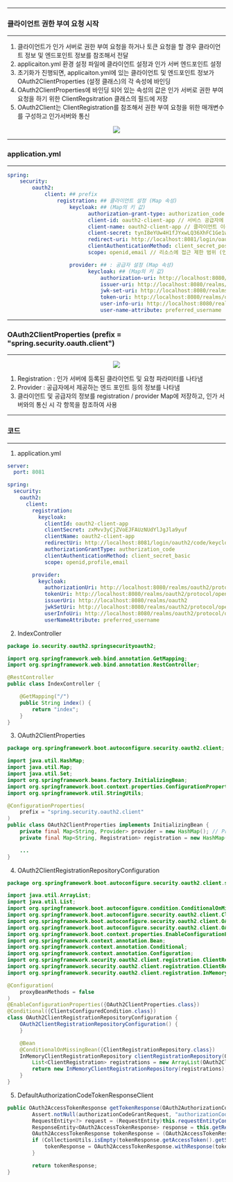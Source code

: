 -----
### 클라이언트 권한 부여 요청 시작
-----
1. 클라이언트가 인가 서버로 권한 부여 요청을 하거나 토큰 요청을 할 경우 클라이언트 정보 및 엔드포인트 정보를 참조해서 전달
2. applicaiton.yml 환경 설정 파일에 클라이언트 설정과 인가 서버 엔드포인트 설정
3. 초기화가 진행되면, applicaiton.yml에 있는 클라이언트 및 엔드포인트 정보가 OAuth2ClientProperties (설정 클래스)의 각 속성에 바인딩
4. OAuth2ClientProperties에 바인딩 되어 있는 속성의 값은 인가 서버로 권한 부여 요청을 하기 위한 ClientRegsitration 클래스의 필드에 저장
5. OAuth2Client는 ClientRegistration를 참조해서 권한 부여 요청을 위한 매개변수를 구성하고 인가서버와 통신

<div align="center">
<img src="https://github.com/user-attachments/assets/df3f0a09-9c30-4977-92bb-4c1a8b5e6ab4">
</div>

-----
### application.yml
-----
```yml
spring:
    security:
        oauth2:
            client: ## prefix
                registration: ## 클라이언트 설정 (Map 속성)
                    keycloak: ## (Map의 키 값)
                          authorization-grant-type: authorization_code // OAuth 2.0 권한 부여 타입
                          client-id: oauth2-client-app // 서비스 공급자에 등록된 클라이언트 아이디
                          client-name: oauth2-client-app // 클라이언트 이름
                          client-secret: tynI8eYUw4H1fJYxwLQ36XhFC1Ge1w1x // 서비스 공급자에 등록된 클라이언트 비빌번호
                          redirect-uri: http://localhost:8081/login/oauth2/code/keycloak // 인가서버에서 권한 코드 부여 후 클라이언트로 리다이렉트 하는 위치 (Callback URI)
                          clientAuthenticationMethod: client_secret_post // 클라이언트 자격 증명 전송 방식
                          scope: openid,email // 리소스에 접근 제한 범위 (인가 서버에 정의된 범위이어야 함)

                    provider: ## : 공급자 설정 (Map 속성)
                          keycloak: ## (Map의 키 값)
                              authorization-uri: http://localhost:8080/realms/oauth2/protocol/openid-connect/auth // OAuth 2.0 권한 코드 부여 엔드 포인트
                              issuer-uri: http://localhost:8080/realms/oauth2  // 서비스 공급자 위치 (인가서버의 메타 데이터 가져오기 가능)
                              jwk-set-uri: http://localhost:8080/realms/oauth2/protocol/openid-connect/certs  // OAuth 2.0 JwkSetUri 엔드 포인트 (리소스 서버에게 데이터를 요청할 때, Resource Server가 검증을 요청하는데, 이 서명된 토큰을 Public Key로 검증해야되는데, 이를 검증할 엔드포인트)
                              token-uri: http://localhost:8080/realms/oauth2/protocol/openid-connect/token  // OAuth 2.0 토큰 엔드 포인트
                              user-info-uri: http://localhost:8080/realms/oauth2/protocol/openid-connect/userinfo  // OAuth 2.0 UserInfo 엔드 포인트
                              user-name-attribute: preferred_username  // OAuth 2.0 사용자명을 추출하는 클레임명 (Keycloak : preferred_username / Google : sub / Naver : id 등으로, 인가 서버 마다 다름) / scope에 profile 포함되어야 함
```

-----
### OAuth2ClientProperties (prefix = "spring.security.oauth.client")
-----
<div align="center">
<img src="https://github.com/user-attachments/assets/a8c2432a-4f48-4f04-a91d-fa15da641ab1">
</div>

1. Registration : 인가 서버에 등록된 클라이언트 및 요청 파라미터를 나타냄
2. Provider : 공급자에서 제공하는 엔드 포인트 등의 정보를 나타냄
3. 클라이언트 및 공급자의 정보를 registration / provider Map에 저장하고, 인가 서버와의 통신 시 각 항목을 참조하여 사용

-----
### 코드
-----
1. application.yml
```yml
server:
  port: 8081 

spring:
  security:
    oauth2:
      client:
        registration:
          keycloak:
            clientId: oauth2-client-app
            clientSecret: zxMvv3yCjZVoEJFAUzNUdYlJgJla9yuf
            clientName: oauth2-client-app
            redirectUri: http://localhost:8081/login/oauth2/code/keycloak ## Keycloak, 즉 인가 서버에도 정의를 해줘야함
            authorizationGrantType: authorization_code
            clientAuthenticationMethod: client_secret_basic
            scope: openid,profile,email

        provider:
          keycloak:
            authorizationUri: http://localhost:8080/realms/oauth2/protocol/openid-connect/auth
            tokenUri: http://localhost:8080/realms/oauth2/protocol/openid-connect/token
            issuerUri: http://localhost:8080/realms/oauth2
            jwkSetUri: http://localhost:8080/realms/oauth2/protocol/openid-connect/certs
            userInfoUri: http://localhost:8080/realms/oauth2/protocol/openid-connect/userinfo
            userNameAttribute: preferred_username
```

2. IndexController
```java
package io.security.oauth2.springsecurityoauth2;

import org.springframework.web.bind.annotation.GetMapping;
import org.springframework.web.bind.annotation.RestController;

@RestController
public class IndexController {

    @GetMapping("/")
    public String index() {
        return "index";
    }
}
```

3. OAuth2ClientProperties
```java
package org.springframework.boot.autoconfigure.security.oauth2.client;

import java.util.HashMap;
import java.util.Map;
import java.util.Set;
import org.springframework.beans.factory.InitializingBean;
import org.springframework.boot.context.properties.ConfigurationProperties;
import org.springframework.util.StringUtils;

@ConfigurationProperties(
    prefix = "spring.security.oauth2.client"
)
public class OAuth2ClientProperties implements InitializingBean {
    private final Map<String, Provider> provider = new HashMap(); // Provider
    private final Map<String, Registration> registration = new HashMap(); // Registration

    ...
}
```

4. OAuth2ClientRegistrationRepositoryConfiguration
```java
package org.springframework.boot.autoconfigure.security.oauth2.client.servlet;

import java.util.ArrayList;
import java.util.List;
import org.springframework.boot.autoconfigure.condition.ConditionalOnMissingBean;
import org.springframework.boot.autoconfigure.security.oauth2.client.ClientsConfiguredCondition;
import org.springframework.boot.autoconfigure.security.oauth2.client.OAuth2ClientProperties;
import org.springframework.boot.autoconfigure.security.oauth2.client.OAuth2ClientPropertiesRegistrationAdapter;
import org.springframework.boot.context.properties.EnableConfigurationProperties;
import org.springframework.context.annotation.Bean;
import org.springframework.context.annotation.Conditional;
import org.springframework.context.annotation.Configuration;
import org.springframework.security.oauth2.client.registration.ClientRegistration;
import org.springframework.security.oauth2.client.registration.ClientRegistrationRepository;
import org.springframework.security.oauth2.client.registration.InMemoryClientRegistrationRepository;

@Configuration(
    proxyBeanMethods = false
)
@EnableConfigurationProperties({OAuth2ClientProperties.class})
@Conditional({ClientsConfiguredCondition.class})
class OAuth2ClientRegistrationRepositoryConfiguration {
    OAuth2ClientRegistrationRepositoryConfiguration() {
    }

    @Bean
    @ConditionalOnMissingBean({ClientRegistrationRepository.class})
    InMemoryClientRegistrationRepository clientRegistrationRepository(OAuth2ClientProperties properties) {
        List<ClientRegistration> registrations = new ArrayList(OAuth2ClientPropertiesRegistrationAdapter.getClientRegistrations(properties).values()); // properties에 담긴 provider, registration 정보가 List로 담아서 저장 후, 이를 인가서버 통신 간 활용
        return new InMemoryClientRegistrationRepository(registrations);
    }
}
```

5. DefaultAuthorizationCodeTokenResponseClient
```java
public OAuth2AccessTokenResponse getTokenResponse(OAuth2AuthorizationCodeGrantRequest authorizationCodeGrantRequest) {
        Assert.notNull(authorizationCodeGrantRequest, "authorizationCodeGrantRequest cannot be null");
        RequestEntity<?> request = (RequestEntity)this.requestEntityConverter.convert(authorizationCodeGrantRequest); // 클라이언트가 인가 서버와 통신 과정
        ResponseEntity<OAuth2AccessTokenResponse> response = this.getResponse(request);
        OAuth2AccessTokenResponse tokenResponse = (OAuth2AccessTokenResponse)response.getBody();
        if (CollectionUtils.isEmpty(tokenResponse.getAccessToken().getScopes())) {
            tokenResponse = OAuth2AccessTokenResponse.withResponse(tokenResponse).scopes(authorizationCodeGrantRequest.getClientRegistration().getScopes()).build();
        }

        return tokenResponse;
}
```
